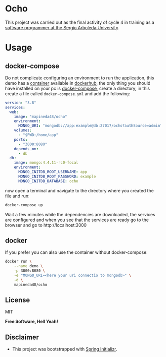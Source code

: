# Ocho

This project was carried out as the final activity of cycle 4 in training as a [software programmer at the Sergio Arboleda University](https://www.usergioarboleda.edu.co/noticias/la-sergio-hara-parte-de-mision-tic-2022-el-programa-para-capacitar-a-mas-de-50-mil-colombianos-en-habilidades-y-competencias-4-0/).

# Usage

## docker-compose

Do not complicate configuring an environment to run the application, this demo has a [container](https://hub.docker.com/r/mapineda48/ocho) available in [dockerhub](https://hub.docker.com/), the only thing you should have installed on your pc is [docker-compose](https://docs.docker.com/compose/), create a directory, in this create a file called `docker-compose.yml` and add the following:

```yml
version: "3.8"
services: 
  web:
    image: "mapineda48/ocho"
    environment:
      MONGO_URI: "mongodb://app:example@db:27017/ocho?authSource=admin"
    volumes:
      - "$PWD:/home/app"
    ports:
      - "3000:8080"
    depends_on:
      - db
  db:
    image: mongo:4.4.11-rc0-focal
    environment:
      MONGO_INITDB_ROOT_USERNAME: app
      MONGO_INITDB_ROOT_PASSWORD: example
      MONGO_INITDB_DATABASE: ocho

```
now open a terminal and navigate to the directory where you created the file and run:

```sh
docker-compose up
```
Wait a few minutes while the dependencies are downloaded, the services are configured and when you see that the services are ready go to the browser and go to http://localhost:3000

## docker

If you prefer you can also use the container without docker-compose:

```sh
docker run \
    --name demo \
    -p 3000:8080 \
    -e "MONGO_URI=<here your uri connectio to mongodb>" \
    -d \
    mapineda48/ocho
```

## License

MIT

**Free Software, Hell Yeah!**

## Disclaimer

- This project was bootstrapped with [Spring Initializr](https://start.spring.io/).

